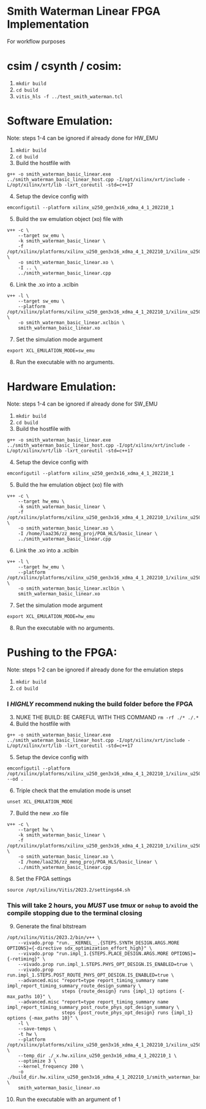 # Smith Waterman Linear FPGA Implementation
For workflow purposes

# csim / csynth / cosim:
1. `mkdir build`
2. `cd build` 
2. `vitis_hls -f ../test_smith_waterman.tcl`

# Software Emulation:
Note: steps 1-4 can be ignored if already done for HW_EMU
1. `mkdir build`
2. `cd build` 
3. Build the hostfile with 
```
g++ -o smith_waterman_basic_linear.exe ../smith_waterman_basic_linear_host.cpp -I/opt/xilinx/xrt/include -L/opt/xilinx/xrt/lib -lxrt_coreutil -std=c++17
```
4. Setup the device config with
```
emconfigutil --platform xilinx_u250_gen3x16_xdma_4_1_202210_1
```
5. Build the sw emulation object (xo) file with
```
v++ -c \
    --target sw_emu \
    -k smith_waterman_basic_linear \
    -f /opt/xilinx/platforms/xilinx_u250_gen3x16_xdma_4_1_202210_1/xilinx_u250_gen3x16_xdma_4_1_202210_1.xpfm \
    -o smith_waterman_basic_linear.xo \
    -I .. \
    ../smith_waterman_basic_linear.cpp
```
6. Link the .xo into a .xclbin
```
v++ -l \
    --target sw_emu \
    --platform /opt/xilinx/platforms/xilinx_u250_gen3x16_xdma_4_1_202210_1/xilinx_u250_gen3x16_xdma_4_1_202210_1.xpfm \
    -o smith_waterman_basic_linear.xclbin \
    smith_waterman_basic_linear.xo
```
7. Set the simulation mode argument
```
export XCL_EMULATION_MODE=sw_emu
```
8. Run the executable with no arguments.

# Hardware Emulation:
Note: steps 1-4 can be ignored if already done for SW_EMU
1. `mkdir build`
2. `cd build` 
3. Build the hostfile with 
```
g++ -o smith_waterman_basic_linear.exe ../smith_waterman_basic_linear_host.cpp -I/opt/xilinx/xrt/include -L/opt/xilinx/xrt/lib -lxrt_coreutil -std=c++17
```
4. Setup the device config with
```
emconfigutil --platform xilinx_u250_gen3x16_xdma_4_1_202210_1
```
5. Build the hw emulation object (xo) file with
```
v++ -c \
    --target hw_emu \
    -k smith_waterman_basic_linear \
    -f /opt/xilinx/platforms/xilinx_u250_gen3x16_xdma_4_1_202210_1/xilinx_u250_gen3x16_xdma_4_1_202210_1.xpfm \
    -o smith_waterman_basic_linear.xo \
    -I /home/laa236/zz_meng_proj/POA_HLS/basic_linear \
    ../smith_waterman_basic_linear.cpp
```
6. Link the .xo into a .xclbin
```
v++ -l \
    --target hw_emu \
    --platform /opt/xilinx/platforms/xilinx_u250_gen3x16_xdma_4_1_202210_1/xilinx_u250_gen3x16_xdma_4_1_202210_1.xpfm \
    -o smith_waterman_basic_linear.xclbin \
    smith_waterman_basic_linear.xo
```
7. Set the simulation mode argument 
```
export XCL_EMULATION_MODE=hw_emu
```
8. Run the executable with no arguments.

# Pushing to the FPGA:
Note: steps 1-2 can be ignored if already done for the emulation steps
1. `mkdir build`
2. `cd build` 
### I ***HIGHLY*** recommend nuking the build folder before the FPGA
3. NUKE THE BUILD: BE CAREFUL WITH THIS COMMAND `rm -rf ./* ./.*`
4. Build the hostfile with 
```
g++ -o smith_waterman_basic_linear.exe ../smith_waterman_basic_linear_host.cpp -I/opt/xilinx/xrt/include -L/opt/xilinx/xrt/lib -lxrt_coreutil -std=c++17
```
5. Setup the device config with
```
emconfigutil --platform /opt/xilinx/platforms/xilinx_u250_gen3x16_xdma_4_1_202210_1/xilinx_u250_gen3x16_xdma_4_1_202210_1.xpfm --od .
```
6. Triple check that the emulation mode is unset
```
unset XCL_EMULATION_MODE
```
7. Build the new .xo file
```
v++ -c \
    --target hw \
    -k smith_waterman_basic_linear \
    -f /opt/xilinx/platforms/xilinx_u250_gen3x16_xdma_4_1_202210_1/xilinx_u250_gen3x16_xdma_4_1_202210_1.xpfm \
    -o smith_waterman_basic_linear.xo \
    -I /home/laa236/zz_meng_proj/POA_HLS/basic_linear \
    ../smith_waterman_basic_linear.cpp
```
8. Set the FPGA settings
```
source /opt/xilinx/Vitis/2023.2/settings64.sh
```
### This will take 2 hours, you ***MUST*** use *tmux* or `nohup` to avoid the compile stopping due to the terminal closing
9. Generate the final bitstream
```
/opt/xilinx/Vitis/2023.2/bin/v++ \
    --vivado.prop "run.__KERNEL__.{STEPS.SYNTH_DESIGN.ARGS.MORE OPTIONS}={-directive sdx_optimization_effort_high}" \
    --vivado.prop "run.impl_1.{STEPS.PLACE_DESIGN.ARGS.MORE OPTIONS}={-retiming}" \
    --vivado.prop run.impl_1.STEPS.PHYS_OPT_DESIGN.IS_ENABLED=true \
    --vivado.prop run.impl_1.STEPS.POST_ROUTE_PHYS_OPT_DESIGN.IS_ENABLED=true \
    --advanced.misc "report=type report_timing_summary name impl_report_timing_summary_route_design_summary \
                    steps {route_design} runs {impl_1} options {-max_paths 10}" \
    --advanced.misc "report=type report_timing_summary name impl_report_timing_summary_post_route_phys_opt_design_summary \
                    steps {post_route_phys_opt_design} runs {impl_1} options {-max_paths 10}" \
    -l \
    --save-temps \
    -t hw \
    --platform /opt/xilinx/platforms/xilinx_u250_gen3x16_xdma_4_1_202210_1/xilinx_u250_gen3x16_xdma_4_1_202210_1.xpfm \
    --temp_dir ./_x.hw.xilinx_u250_gen3x16_xdma_4_1_202210_1 \
    --optimize 3 \
    --kernel_frequency 200 \
    -o ./build_dir.hw.xilinx_u250_gen3x16_xdma_4_1_202210_1/smith_waterman_basic_linear.link.xclbin \
    smith_waterman_basic_linear.xo
```
10. Run the executable with an argument of 1
